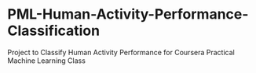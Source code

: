 # PML-Human-Activity-Performance-Classification
Project to Classify Human Activity Performance for Coursera Practical Machine Learning Class
